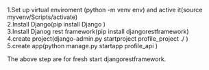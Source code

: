 1.Set up virtual enviroment (python -m venv env) and active it(source myvenv/Scripts/activate)<br />
2.Install Django(pip install Django
)<br />
3.Install Djanog rest framework(pip install djangorestframework)<br />
4.create project(django-admin.py startproject profile_project ./
)<br />
5.create app(python manage.py startapp profile_api
)<br />

The above step are for fresh start djangorestframework.
